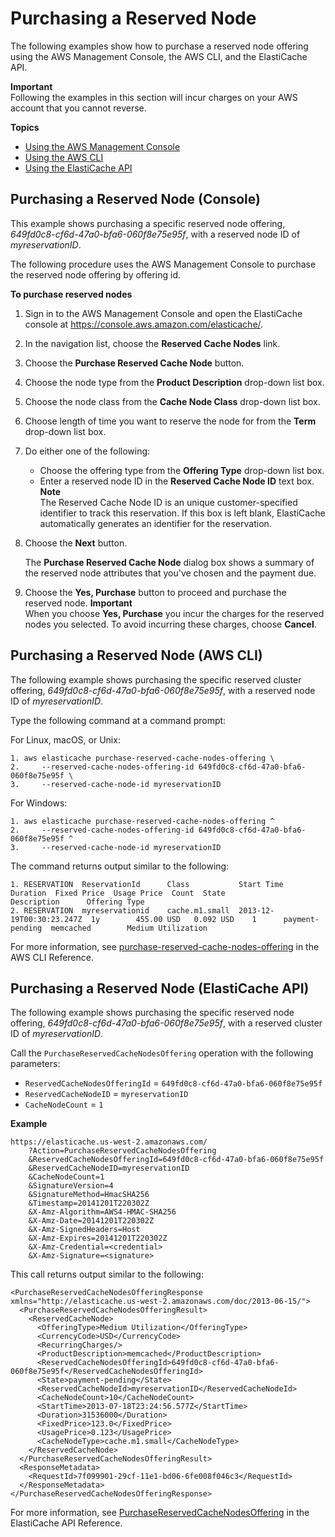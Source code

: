 # Purchasing a Reserved Node<a name="reserved-nodes-purchasing"></a>

The following examples show how to purchase a reserved node offering using the AWS Management Console, the AWS CLI, and the ElastiCache API\. 

**Important**  
 Following the examples in this section will incur charges on your AWS account that you cannot reverse\. 

**Topics**
+ [Using the AWS Management Console](#reserved-nodes-purchasing-console)
+ [Using the AWS CLI](#reserved-nodes-purchasing-cli)
+ [Using the ElastiCache API](#reserved-nodes-purchasing-api)

## Purchasing a Reserved Node \(Console\)<a name="reserved-nodes-purchasing-console"></a>

 This example shows purchasing a specific reserved node offering, *649fd0c8\-cf6d\-47a0\-bfa6\-060f8e75e95f*, with a reserved node ID of *myreservationID*\. 

The following procedure uses the AWS Management Console to purchase the reserved node offering by offering id\.

**To purchase reserved nodes**

1. Sign in to the AWS Management Console and open the ElastiCache console at [ https://console\.aws\.amazon\.com/elasticache/](https://console.aws.amazon.com/elasticache/)\.

1. In the navigation list, choose the **Reserved Cache Nodes** link\.

1. Choose the **Purchase Reserved Cache Node** button\.

1. Choose the node type from the **Product Description** drop\-down list box\.

1. Choose the node class from the **Cache Node Class** drop\-down list box\.

1. Choose length of time you want to reserve the node for from the **Term** drop\-down list box\.

1. Do either one of the following:
   +  Choose the offering type from the **Offering Type** drop\-down list box\.
   + Enter a reserved node ID in the **Reserved Cache Node ID** text box\. 
**Note**  
The Reserved Cache Node ID is an unique customer\-specified identifier to track this reservation\. If this box is left blank, ElastiCache automatically generates an identifier for the reservation\.

1.  Choose the **Next** button\. 

    The **Purchase Reserved Cache Node** dialog box shows a summary of the reserved node attributes that you've chosen and the payment due\. 

1.  Choose the **Yes, Purchase** button to proceed and purchase the reserved node\. 
**Important**  
When you choose **Yes, Purchase** you incur the charges for the reserved nodes you selected\. To avoid incurring these charges, choose **Cancel**\.

## Purchasing a Reserved Node \(AWS CLI\)<a name="reserved-nodes-purchasing-cli"></a>

 The following example shows purchasing the specific reserved cluster offering, *649fd0c8\-cf6d\-47a0\-bfa6\-060f8e75e95f*, with a reserved node ID of *myreservationID*\. 

 Type the following command at a command prompt: 

For Linux, macOS, or Unix:

```
1. aws elasticache purchase-reserved-cache-nodes-offering \
2.     --reserved-cache-nodes-offering-id 649fd0c8-cf6d-47a0-bfa6-060f8e75e95f \
3.     --reserved-cache-node-id myreservationID
```

For Windows:

```
1. aws elasticache purchase-reserved-cache-nodes-offering ^
2.     --reserved-cache-nodes-offering-id 649fd0c8-cf6d-47a0-bfa6-060f8e75e95f ^
3.     --reserved-cache-node-id myreservationID
```

 The command returns output similar to the following: 

```
1. RESERVATION  ReservationId      Class           Start Time                Duration  Fixed Price  Usage Price  Count  State            Description      Offering Type
2. RESERVATION  myreservationid    cache.m1.small  2013-12-19T00:30:23.247Z  1y        455.00 USD   0.092 USD    1      payment-pending  memcached        Medium Utilization
```

For more information, see [purchase\-reserved\-cache\-nodes\-offering](https://docs.aws.amazon.com/cli/latest/reference/elasticache/purchase-reserved-cache-nodes-offering.html) in the AWS CLI Reference\.

## Purchasing a Reserved Node \(ElastiCache API\)<a name="reserved-nodes-purchasing-api"></a>

The following example shows purchasing the specific reserved node offering, *649fd0c8\-cf6d\-47a0\-bfa6\-060f8e75e95f*, with a reserved cluster ID of *myreservationID*\. 

Call the `PurchaseReservedCacheNodesOffering` operation with the following parameters:
+ `ReservedCacheNodesOfferingId` = `649fd0c8-cf6d-47a0-bfa6-060f8e75e95f`
+ `ReservedCacheNodeID` = `myreservationID`
+ `CacheNodeCount` = `1`

**Example**  

```
https://elasticache.us-west-2.amazonaws.com/
    ?Action=PurchaseReservedCacheNodesOffering
    &ReservedCacheNodesOfferingId=649fd0c8-cf6d-47a0-bfa6-060f8e75e95f
    &ReservedCacheNodeID=myreservationID
    &CacheNodeCount=1
    &SignatureVersion=4
    &SignatureMethod=HmacSHA256
    &Timestamp=20141201T220302Z
    &X-Amz-Algorithm=AWS4-HMAC-SHA256
    &X-Amz-Date=20141201T220302Z
    &X-Amz-SignedHeaders=Host
    &X-Amz-Expires=20141201T220302Z
    &X-Amz-Credential=<credential>
    &X-Amz-Signature=<signature>
```
 This call returns output similar to the following:  

```
<PurchaseReservedCacheNodesOfferingResponse xmlns="http://elasticache.us-west-2.amazonaws.com/doc/2013-06-15/">
  <PurchaseReservedCacheNodesOfferingResult>
    <ReservedCacheNode>
      <OfferingType>Medium Utilization</OfferingType>
      <CurrencyCode>USD</CurrencyCode>
      <RecurringCharges/>
      <ProductDescription>memcached</ProductDescription>
      <ReservedCacheNodesOfferingId>649fd0c8-cf6d-47a0-bfa6-060f8e75e95f</ReservedCacheNodesOfferingId>
      <State>payment-pending</State>
      <ReservedCacheNodeId>myreservationID</ReservedCacheNodeId>
      <CacheNodeCount>10</CacheNodeCount>
      <StartTime>2013-07-18T23:24:56.577Z</StartTime>
      <Duration>31536000</Duration>
      <FixedPrice>123.0</FixedPrice>
      <UsagePrice>0.123</UsagePrice>
      <CacheNodeType>cache.m1.small</CacheNodeType>
    </ReservedCacheNode>
  </PurchaseReservedCacheNodesOfferingResult>
  <ResponseMetadata>
    <RequestId>7f099901-29cf-11e1-bd06-6fe008f046c3</RequestId>
  </ResponseMetadata>
</PurchaseReservedCacheNodesOfferingResponse>
```

For more information, see [PurchaseReservedCacheNodesOffering](https://docs.aws.amazon.com/AmazonElastiCache/latest/APIReference/API_PurchaseReservedCacheNodesOffering.html) in the ElastiCache API Reference\.